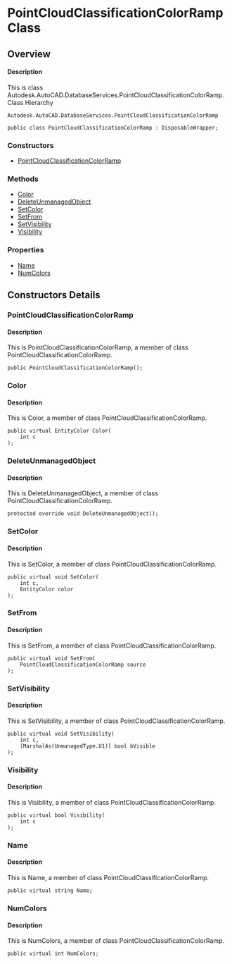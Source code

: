 # PointCloudClassificationColorRamp Class

## Overview

#### Description
This is class Autodesk.AutoCAD.DatabaseServices.PointCloudClassificationColorRamp.
Class Hierarchy
```text
Autodesk.AutoCAD.DatabaseServices.PointCloudClassificationColorRamp
```

```text
public class PointCloudClassificationColorRamp : DisposableWrapper;
```

### Constructors

- [PointCloudClassificationColorRamp](#pointcloudclassificationcolorramp)

### Methods

- [Color](#color)
- [DeleteUnmanagedObject](#deleteunmanagedobject)
- [SetColor](#setcolor)
- [SetFrom](#setfrom)
- [SetVisibility](#setvisibility)
- [Visibility](#visibility)

### Properties

- [Name](#name)
- [NumColors](#numcolors)


## Constructors Details

### PointCloudClassificationColorRamp

#### Description
This is PointCloudClassificationColorRamp, a member of class PointCloudClassificationColorRamp.
```text
public PointCloudClassificationColorRamp();
```

### Color

#### Description
This is Color, a member of class PointCloudClassificationColorRamp.
```text
public virtual EntityColor Color(
    int c
);
```

### DeleteUnmanagedObject

#### Description
This is DeleteUnmanagedObject, a member of class PointCloudClassificationColorRamp.
```text
protected override void DeleteUnmanagedObject();
```

### SetColor

#### Description
This is SetColor, a member of class PointCloudClassificationColorRamp.
```text
public virtual void SetColor(
    int c, 
    EntityColor color
);
```

### SetFrom

#### Description
This is SetFrom, a member of class PointCloudClassificationColorRamp.
```text
public virtual void SetFrom(
    PointCloudClassificationColorRamp source
);
```

### SetVisibility

#### Description
This is SetVisibility, a member of class PointCloudClassificationColorRamp.
```text
public virtual void SetVisibility(
    int c, 
    [MarshalAs(UnmanagedType.U1)] bool bVisible
);
```

### Visibility

#### Description
This is Visibility, a member of class PointCloudClassificationColorRamp.
```text
public virtual bool Visibility(
    int c
);
```

### Name

#### Description
This is Name, a member of class PointCloudClassificationColorRamp.
```text
public virtual string Name;
```

### NumColors

#### Description
This is NumColors, a member of class PointCloudClassificationColorRamp.
```text
public virtual int NumColors;
```
